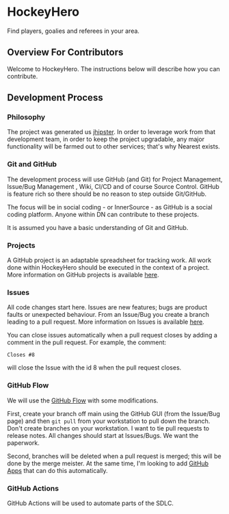 # HockeyHero
Find players, goalies and referees in your area.  

## Overview For Contributors
Welcome to HockeyHero. The instructions below will describe how you can contribute.

## Development Process

### Philosophy
The project was generated us [jhipster](https://www.jhipster.tech/). In order to leverage work from that development team, in order to keep the project upgradable, any major functionality will be farmed out to other services; that's why Nearest exists. 

### Git and GitHub
The development process will use GitHub (and Git) for Project Management, Issue/Bug Management , Wiki, CI/CD and of course Source Control. GitHub is feature rich so there should be no reason to step outside Git/GitHub. 

The focus will be in social coding - or InnerSource - as GitHub is a social coding platform. Anyone within DN can contribute to these projects. 

It is assumed you have a basic understanding of Git and GitHub. 

### Projects
A GitHub project is an adaptable spreadsheet for tracking work. All work done within HockeyHero should be executed in the context of a project. More information on GitHub projects is available [here](https://docs.github.com/en/issues/planning-and-tracking-with-projects).

### Issues
All code changes start here. Issues are new features; bugs are product faults or unexpected behaviour. From an Issue/Bug you create a branch leading to a pull request. More information on Issues is available [here](https://docs.github.com/en/issues/tracking-your-work-with-issues/about-issues).

You can close issues automatically when a pull request closes by adding a comment in the pull request. For example, the comment: 

`Closes #8`

will close the Issue with the id 8 when the pull request closes. 

### GitHub Flow
We will use the [GitHub Flow](https://docs.github.com/en/get-started/quickstart/github-flow) with some modifications. 

First, create your branch off main using the GitHub GUI (from the Issue/Bug page) and then `git pull` from your workstation to pull down the branch.  Don't create branches on your workstation. I want to tie pull requests to release notes. All changes should start at Issues/Bugs. We want the paperwork. 

Second, branches will be deleted when a pull request is merged; this will be done by the merge meister. At the same time, I'm looking to add [GitHub Apps](https://probot.github.io/) that can do this automatically. 


### GitHub Actions
GitHub Actions will be used to automate parts of the SDLC. 
